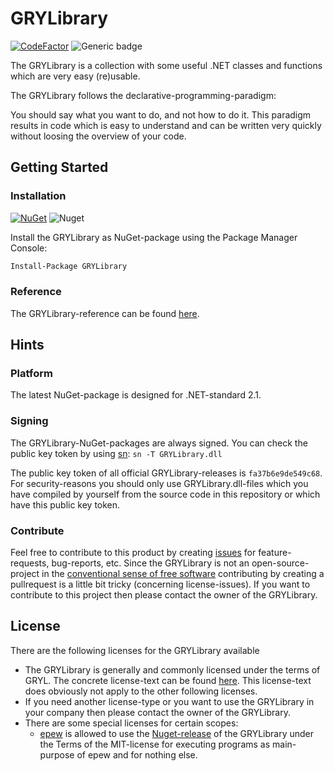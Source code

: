 ﻿# GRYLibrary

[![CodeFactor](https://www.codefactor.io/repository/github/aniondev/grylibrary/badge/master)](https://www.codefactor.io/repository/github/aniondev/grylibrary/overview/master)
![Generic badge](https://img.shields.io/badge/coverage-1%25-green)

The GRYLibrary is a collection with some useful .NET classes and functions which are very easy (re)usable.

The GRYLibrary follows the declarative-programming-paradigm:

You should say what you want to do, and not how to do it. This paradigm results in code which is easy to understand and can be written very quickly without loosing the overview of your code.

## Getting Started

### Installation

[![NuGet](https://img.shields.io/nuget/v/GRYLibrary.svg?color=green)](https://www.nuget.org/packages/GRYLibrary) ![Nuget](https://img.shields.io/nuget/dt/GRYLibrary.svg)

Install the GRYLibrary as NuGet-package using the Package Manager Console:

```bash
Install-Package GRYLibrary
```

### Reference

The GRYLibrary-reference can be found [here](https://aniondev.github.io/GRYLibraryReference).

## Hints

### Platform

The latest NuGet-package is designed for .NET-standard 2.1.

### Signing

The GRYLibrary-NuGet-packages are always signed. You can check the public key token by using [sn](https://docs.microsoft.com/en/dotnet/framework/tools/sn-exe-strong-name-tool): `sn -T GRYLibrary.dll`

The public key token of all official GRYLibrary-releases is `fa37b6e9de549c68`. For security-reasons you should only use GRYLibrary.dll-files which you have compiled by yourself from the source code in this repository or which have this public key token.

### Contribute

Feel free to contribute to this product by creating [issues](https://github.com/anionDev/GRYLibrary/issues) for feature-requests, bug-reports, etc.
Since the GRYLibrary is not an open-source-project in the [conventional sense of free software](https://www.gnu.org/philosophy/free-sw.en.html) contributing by creating a pullrequest is a little bit tricky (concerning license-issues). If you want to contribute to this project then please contact the owner of the GRYLibrary.

## License

There are the following licenses for the GRYLibrary available

- The GRYLibrary is generally and commonly licensed under the terms of GRYL. The concrete license-text can be found [here](https://raw.githubusercontent.com/anionDev/GRYLibrary/master/License.txt). This license-text does obviously not apply to the other following licenses.
- If you need another license-type or you want to use the GRYLibrary in your company then please contact the owner of the GRYLibrary.
- There are some special licenses for certain scopes:
  - [epew](https://github.com/anionDev/ExternalProgramExecutionWrapper) is allowed to use the [Nuget-release](https://www.nuget.org/packages/GRYLibrary) of the GRYLibrary under the Terms of the MIT-license for executing programs as main-purpose of epew and for nothing else.
